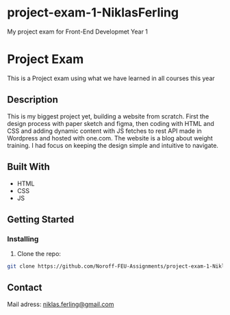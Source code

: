 # project-exam-1-NiklasFerling
My project exam for Front-End Developmet Year 1

# Project Exam

This is a Project exam using what we have learned in all courses this year

## Description

This is my biggest project yet, building a website from scratch. First the design process with paper sketch and figma, then coding with HTML and CSS and adding dynamic content with JS fetches to rest API made in Wordpress and hosted with one.com. The website is a blog about weight training. I had focus on keeping the design simple and intuitive to navigate. 


## Built With

- HTML
- CSS
- JS

## Getting Started

### Installing

1. Clone the repo:

```bash
git clone https://github.com/Noroff-FEU-Assignments/project-exam-1-NiklasFerling.git
```

## Contact

Mail adress: niklas.ferling@gmail.com

